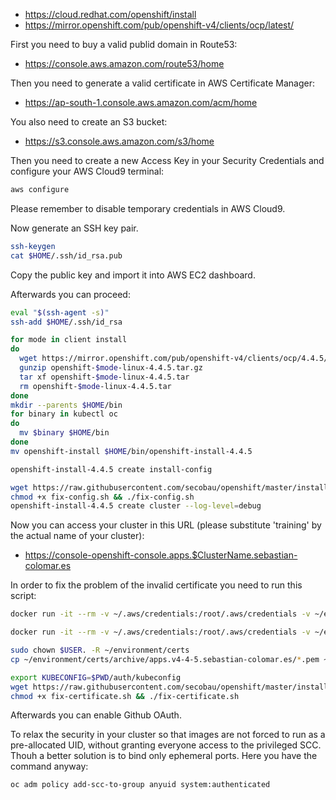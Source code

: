 * https://cloud.redhat.com/openshift/install
* https://mirror.openshift.com/pub/openshift-v4/clients/ocp/latest/

First you need to buy a valid publid domain in Route53:
* https://console.aws.amazon.com/route53/home

Then you need to generate a valid certificate in AWS Certificate Manager:
* https://ap-south-1.console.aws.amazon.com/acm/home

You also need to create an S3 bucket:
* https://s3.console.aws.amazon.com/s3/home

Then you need to create a new Access Key in your Security Credentials and configure your AWS Cloud9 terminal:
```bash
aws configure
```
Please remember to disable temporary credentials in AWS Cloud9.

Now generate an SSH key pair.
```bash
ssh-keygen
cat $HOME/.ssh/id_rsa.pub
```

Copy the public key and import it into AWS EC2 dashboard.

Afterwards you can proceed:
```bash
eval "$(ssh-agent -s)"
ssh-add $HOME/.ssh/id_rsa

for mode in client install
do
  wget https://mirror.openshift.com/pub/openshift-v4/clients/ocp/4.4.5/openshift-$mode-linux-4.4.5.tar.gz
  gunzip openshift-$mode-linux-4.4.5.tar.gz
  tar xf openshift-$mode-linux-4.4.5.tar
  rm openshift-$mode-linux-4.4.5.tar
done
mkdir --parents $HOME/bin
for binary in kubectl oc
do
  mv $binary $HOME/bin
done
mv openshift-install $HOME/bin/openshift-install-4.4.5

openshift-install-4.4.5 create install-config

```
```bash
wget https://raw.githubusercontent.com/secobau/openshift/master/install/fix-config.sh
chmod +x fix-config.sh && ./fix-config.sh
openshift-install-4.4.5 create cluster --log-level=debug

```

Now you can access your cluster in this URL (please substitute 'training' by the actual name of your cluster):
* https://console-openshift-console.apps.$ClusterName.sebastian-colomar.es

In order to fix the problem of the invalid certificate you need to run this script:
```bash
docker run -it --rm -v ~/.aws/credentials:/root/.aws/credentials -v ~/environment/certs:/etc/letsencrypt certbot/dns-route53 certonly -n --dns-route53 --agree-tos --email $EmailAddress -d *.apps.$ClusterName.sebastian-colomar.es

docker run -it --rm -v ~/.aws/credentials:/root/.aws/credentials -v ~/environment/certs:/etc/letsencrypt certbot/dns-route53 certificates

sudo chown $USER. -R ~/environment/certs
cp ~/environment/certs/archive/apps.v4-4-5.sebastian-colomar.es/*.pem ~/environment/openshift/install/$ClusterName.sebastian-colomar.es/tls/

export KUBECONFIG=$PWD/auth/kubeconfig
wget https://raw.githubusercontent.com/secobau/openshift/master/install/fix-certificate.sh
chmod +x fix-certificate.sh && ./fix-certificate.sh

```

Afterwards you can enable Github OAuth.

To relax the security in your cluster so that images are not forced to run as a pre-allocated UID, without granting everyone access to the privileged SCC. Thouh a better solution is to bind only ephemeral ports. Here you have the command anyway:
```bash
oc adm policy add-scc-to-group anyuid system:authenticated
```
